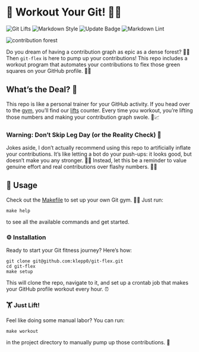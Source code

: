 # 💪 Workout Your Git! 🏋️‍♂️

![Git Lifts](https://img.shields.io/badge/Git_Lifts_💪-51-blue) ![Markdown Style](https://img.shields.io/badge/Markdown_Style-Prettier-ff69b4.svg) ![Update Badge](https://github.com/klepp0/git-flex/actions/workflows/update-badge.yml/badge.svg) ![Markdown Lint](https://github.com/klepp0/git-flex/actions/workflows/markdown-lint.yml/badge.svg)

![contribution forest](https://yceffort.kr/_next/image?url=%2F2022%2F01%2Fimages%2Fgit-contribution-graph.png&w=3840&q=75)

Do you dream of having a contribution graph as epic as a dense forest? 🌲🌲 Then `git-flex` is here to pump up your contributions! This repo includes a workout program that automates your contributions to flex those green squares on your GitHub profile. 💚💪

## What’s the Deal? 🤔

This repo is like a personal trainer for your GitHub activity. If you head over to the [gym](./gym), you’ll find our [lifts](./gym/lifts.txt) counter. Every time you workout, you’re lifting those numbers and making your contribution graph swole. 💪📈

### Warning: Don’t Skip Leg Day (or the Reality Check) 🚨

Jokes aside, I don’t actually recommend using this repo to artificially inflate your contributions. It’s like letting a bot do your push-ups: it looks good, but doesn’t make you any stronger. 💁‍♂️ Instead, let this be a reminder to value genuine effort and real contributions over flashy numbers. 🚀✨

## 🚀 Usage

Check out the [Makefile](./Makefile) to set up your own Git gym. 🏋️‍♀️ Just run:

```shell
make help
```

to see all the available commands and get started.

### ⚙️ Installation

Ready to start your Git fitness journey? Here’s how:

```shell
git clone git@github.com:klepp0/git-flex.git
cd git-flex
make setup
```

This will clone the repo, navigate to it, and set up a crontab job that makes your GitHub profile workout every hour. ⏰

### 🏋️ Just Lift!

Feel like doing some manual labor? You can run:

```shell
make workout
```

in the project directory to manually pump up those contributions. 💪
